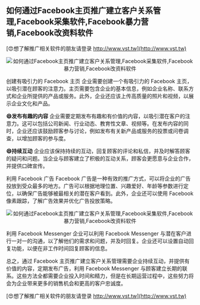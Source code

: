 ## **如何通过Facebook主页推广建立客户关系管理,Facebook采集软件,Facebook暴力营销,Facebook改资料软件**

[😍想了解推广相关软件的朋友请登录 http://www.vst.tw](http://www.vst.tw)

 <center><img src="https://vst.tw/MP4/tuiguang/png/1.png" alt="如何通过Facebook主页推广建立客户关系管理,Facebook采集软件,Facebook暴力营销,Facebook改资料软件"></center>

创建有吸引力的 Facebook 主页
企业需要创建一个有吸引力的 Facebook 主页，以吸引潜在顾客的注意力。主页需要包含企业的基本信息，例如企业名称、联系方式和企业所提供的产品或服务。此外，企业还应该上传高质量的照片和视频，以展示企业文化和产品。

**😄发布有趣的内容**
企业需要定期发布有趣和有价值的内容，以吸引潜在客户的注意力。这可以包括公司新闻、行业动态、教育性文章、视频等。在发布内容的同时，企业还应该鼓励顾客参与讨论，例如发布有关新产品或服务的投票或问卷调查，以增加顾客的参与度。

**😄持续互动**
企业应该保持持续的互动，回复顾客的评论和私信，并及时解答顾客的疑问和问题。当企业与顾客建立了积极的互动关系，顾客会更愿意与企业合作，并提供口碑宣传。

利用 Facebook 广告
Facebook 广告是一种有效的推广方式，可以将企业的广告投放到受众最多的地方。广告可以根据地理位置、兴趣爱好、年龄等参数进行定位，以确保广告能够被最相关的潜在客户看到。此外，企业还可以使用 Facebook 像素跟踪，了解广告效果并优化广告投放策略。

 <center><img src="https://vst.tw/MP4/tuiguang/png/7.png" alt="如何通过Facebook主页推广建立客户关系管理,Facebook采集软件,Facebook暴力营销,Facebook改资料软件"></center>

利用 Facebook Messenger
企业可以利用 Facebook Messenger 与潜在客户进行一对一的沟通，以了解他们的需求和问题，并及时回复。企业还可以设置自动回复功能，以便在非工作时间回复顾客的信息。

总之，通过 Facebook 主页推广建立客户关系管理需要企业持续互动，并提供有价值的内容，定期发布广告，利用 Facebook Messenger 与顾客建立长期的联系。这些方法全都需要企业投入时间和精力，但是在长期运营过程中，这些努力将会为企业带来更多的销售机会和更高的客户忠诚度。

[😍想了解推广相关软件的朋友请登录 http://www.vst.tw](http://www.vst.tw)



